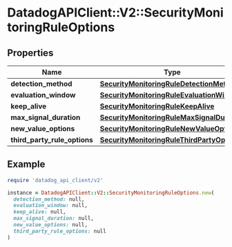 # DatadogAPIClient::V2::SecurityMonitoringRuleOptions

## Properties

| Name                         | Type                                                                                      | Description | Notes      |
| ---------------------------- | ----------------------------------------------------------------------------------------- | ----------- | ---------- |
| **detection_method**         | [**SecurityMonitoringRuleDetectionMethod**](SecurityMonitoringRuleDetectionMethod.md)     |             | [optional] |
| **evaluation_window**        | [**SecurityMonitoringRuleEvaluationWindow**](SecurityMonitoringRuleEvaluationWindow.md)   |             | [optional] |
| **keep_alive**               | [**SecurityMonitoringRuleKeepAlive**](SecurityMonitoringRuleKeepAlive.md)                 |             | [optional] |
| **max_signal_duration**      | [**SecurityMonitoringRuleMaxSignalDuration**](SecurityMonitoringRuleMaxSignalDuration.md) |             | [optional] |
| **new_value_options**        | [**SecurityMonitoringRuleNewValueOptions**](SecurityMonitoringRuleNewValueOptions.md)     |             | [optional] |
| **third_party_rule_options** | [**SecurityMonitoringRuleThirdPartyOptions**](SecurityMonitoringRuleThirdPartyOptions.md) |             | [optional] |

## Example

```ruby
require 'datadog_api_client/v2'

instance = DatadogAPIClient::V2::SecurityMonitoringRuleOptions.new(
  detection_method: null,
  evaluation_window: null,
  keep_alive: null,
  max_signal_duration: null,
  new_value_options: null,
  third_party_rule_options: null
)
```
